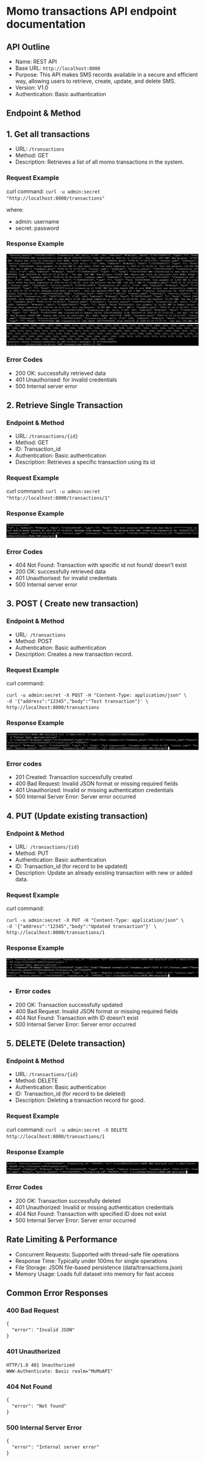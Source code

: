 # Momo transactions API endpoint documentation
## API Outline
- Name: REST API
- Base URL: `http://localhost:8000`
- Purpose: This API makes SMS records available in a secure and efficient way, allowing users to retrieve, create, update, and delete SMS.
- Version: V1.0
- Authentication: Basic authantication
## Endpoint & Method

## 1. Get all transactions
   - URL: `/transactions`
   - Method: GET
   - Description: Retrieves a list of all momo transactions in the system.

### Request Example  
curl command: 
`curl -u admin:secret "http://localhost:8000/transactions"`

where:
- admin: username
- secret: password
 
### Response Example
![Alt text](https://github.com/Linda5-umwali/MoMo-SMS-data/blob/main/screenshots/All_transaction_example)
![Alt text](https://github.com/Linda5-umwali/MoMo-SMS-data/blob/main/screenshots/GET_all_transctions.png)

### Error Codes
- 200 OK: successfully retrieved data
- 401 Unauthorised: for invalid credentials
- 500 Internal server error

## 2. Retrieve Single Transaction
### Endpoint & Method
- URL: `/transactions/{id}`
- Method: GET
- ID: Transaction_id
- Authentication: Basic authentication
- Description: Retrieves a specific transaction using its id

### Request Example
curl command: 
`curl -u admin:secret "http://localhost:8000/transactions/1"`

### Response Example
![Alt text](https://github.com/Linda5-umwali/MoMo-SMS-data/blob/main/screenshots/Trans_by_id)

### Error Codes
- 404 Not Found: Transaction with specific id not found/ doesn't exist
- 200 OK: successfully retrieved data
- 401 Unauthorised: for invalid credentials
- 500 Internal server error

## 3. POST ( Create new transaction)
### Endpoint & Method
- URL:` /transactions`
- Method: POST
- Authentication: Basic authentication
- Description: Creates a new transaction record.

### Request Example
curl command: 
```
curl -u admin:secret -X POST -H "Content-Type: application/json" \
-d '{"address":"12345","body":"Test transaction"}' \
http://localhost:8000/transactions
```

### Response Example
![Alt text](https://github.com/Linda5-umwali/MoMo-SMS-data/blob/main/screenshots/post_new.png)

### Error codes
- 201 Created: Transaction successfully created
- 400 Bad Request: Invalid JSON format or missing required fields
- 401 Unauthorized: Invalid or missing authentication credentials
- 500 Internal Server Error: Server error occurred

## 4. PUT (Update existing transaction)
### Endpoint & Method
- URL:` /transactions/{id}`
- Method: PUT
- Authentication: Basic authentication
- ID: Transaction_id (for record to be updated)
- Description: Update an already existing transaction with new or added data.

### Request Example
curl command: 
```
curl -u admin:secret -X PUT -H "Content-Type: application/json" \
-d '{"address":"12345","body":"Updated transaction"}' \
http://localhost:8000/transactions/1
```

### Response Example
![Alt text](https://github.com/Linda5-umwali/MoMo-SMS-data/blob/main/screenshots/put.png)
- ### Error codes
- 200 OK: Transaction successfully updated
- 400 Bad Request: Invalid JSON format or missing required fields
- 404 Not Found: Transaction with ID doesn't exist
- 500 Internal Server Error: Server error occurred

## 5. DELETE (Delete transaction)
### Endpoint & Method
- URL: `/transactions/{id}`
- Method: DELETE
- Authentication: Basic authentication
- ID: Transaction_id (for record to be deleted)
- Description: Deleting a transaction record for good.

### Request Example
curl command: 
`curl -u admin:secret -X DELETE http://localhost:8000/transactions/1`

### Response Example
![Alt text](https://github.com/Linda5-umwali/MoMo-SMS-data/blob/main/screenshots/delete.png)
### Error Codes
- 200 OK: Transaction successfully deleted
- 401 Unauthorized: Invalid or missing authentication credentials
- 404 Not Found: Transaction with specified ID does not exist
- 500 Internal Server Error: Server error occurred

## Rate Limiting & Performance
- Concurrent Requests: Supported with thread-safe file operations
- Response Time: Typically under 100ms for single operations
- File Storage: JSON file-based persistence (data/transactions.json)
- Memory Usage: Loads full dataset into memory for fast access

## Common Error Responses

### 400 Bad Request
```
{
  "error": "Invalid JSON"
}
```
### 401 Unauthorized
```
HTTP/1.0 401 Unauthorized
WWW-Authenticate: Basic realm="MoMoAPI"
```
### 404 Not Found
```
{
  "error": "Not found"
}
```
### 500 Internal Server Error
```
{
  "error": "Internal server error"
}
```


